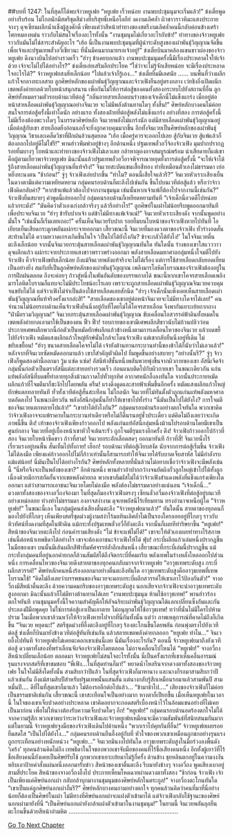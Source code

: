 ##บทที่ 1247: ในที่สุดก็ได้พบจ้าวหยูเฟย
“หยูเฟย เร็วหน่อย งานพบปะชุมนุมจะเริ่มแล้ว!”
ข่งเตี๋ยพูดอย่างรีบร้อน
ไม่ไกลนักมีสตรีชุดสีม่วงที่บริสุทธิ์เหนือโลกีย์ งดงามเลิศล้ำ ผิวขาวราวหิมะแสงประกายจางๆ ดุจเซียนผลึกน้ำแข็งผู้สูงศักดิ์
เพียงแต่ว่าสีหน้าท่าทางของสตรีงามเลิศล้ำคนนี้กลับค่อนข้างเศร้าโศกหมองหม่น ราวกับไม่สนใจเรื่องอะไรทั้งนั้น
“งานชุมนุมไม่เกี่ยวอะไรกับข้า!”
ท่าทางของจ้าวหยูเฟยราวกับมันไม่ใช่สาระสำคัญอะไร
“เฮ้อ นี่เป็นงานพบปะชุมนุมที่ผู้นำระดับสูงของเผ่าพันธุ์วิญญาณจัดขึ้นเพื่อเจ้าและปฐมเทพลั่วอวี่เชียวนะ ที่นั่นมีคนมากมายรอเจ้าอยู่!”
ข่งเตี๋ยบินมาคล้องแขนขาวผ่องของจ้าวหยูเฟย ดึงนางบินไปอย่างรวดเร็ว
“ฮ่าๆ ข้าเคยบอกแล้ว งานพบปะชุมนุมครั้งนี้มีเรื่องประหลาดใจให้เจ้าด้วย เจ้าจะไม่ไปได้อย่างไร?”
ข่งเตี๋ยเอ่ยเสริมอีกประโยค
“ใช่ว่าจะไม่รู้จักเสียหน่อย จะมีเรื่องประหลาดใจอะไรได้?”
จ้าวหยูเฟยสงสัยเล็กน้อย
“ไปแล้วเจ้าก็รู้เอง…”
ข่งเตี๋ยยิ้มมีเลศนัย
……
บนพื้นที่ว่างผลึกแก้วใจกลางทะเลสาบ ลูกศิษย์หลักของเผ่าพันธุ์วิญญาณและจ้าวเฟิงยืนอยู่ตรงกลาง
เว่ยชิงอิ๋งเปิดผนึกเขตพลังค่ายกลด้วยใบหน้าสนุกสนาน เพื่อกันไม่ให้การต่อสู้ของคนทั้งสองกระทบไปยังสถานที่อื่น
ลูกศิษย์ทั้งหมดรวมตัวรอบด้านเวทีต่อสู้
“กลิ่นอายสายเลือดบนร่างของเจ้าเด็กนี่ไม่แข็งแกร่ง เมื่ออยู่ต่อหน้าสายเลือดเผ่าพันธุ์วิญญาณอย่างจินเวย จะไม่มีพลังต้านทานใดๆ ทั้งสิ้น!”
ศิษย์หลักบางคนไม่ค่อยสนใจการต่อสู้ครั้งนี้เท่าใดนัก
อย่างแรก ทั้งสองฝ่ายที่ต่อสู้พลังไม่แข็งแกร่ง
อย่างที่สอง การต่อสู้ครั้งนี้ไม่มีเรื่องต้องพะวงใดๆ
ในบรรดาศิษย์หลัก จินเวยพลังไม่แกร่งนัก แต่มีสายเลือดเผ่าพันธุ์วิญญาณอยู่ เมื่อต่อสู้กับเขา สายเลือดยิ่งอ่อนแอก็จะยิ่งถูกควบคุมมากขึ้น
อีกทั้งจินเวยเป็นศิษย์หลักของเผ่าพันธุ์วิญญาณ วิชาและเคล็ดวิชาที่ฝึกฝนล้วนสุดยอด
“เฮ้อ เมื่อครู่ควรจะออกไปเลย สู้กับจินเวย สู้แพ้แล้วก็ต้องออกไปอยู่ดีไม่ใช่รึ!”
พานฮ่าวพึมพำอยู่ข้างๆ
อีกด้านหนึ่ง ปฐมเทพลั่วอวี่จ้องจ้าวเฟิง มุมปากปรากฏรอยยิ้มบางๆ
ใบหน้าและท่าทางของจ้าวเฟิงไม่เลวเลย กล้าหาญองอาจสมบูรณ์พร้อม น่าเสียดายก็แต่เขาคือผู้ตามเกี้ยวพาจ้าวหยูเฟย มิฉะนั้นแล้วปฐมเทพลั่วอวี่อาจพิจารณาหยุดยั้งการต่อสู้ครั้งนี้
“จะให้เจ้าได้รู้ถึงสายเลือดเผ่าพันธุ์วิญญาณที่แท้จริง!”
จินเวยสะบัดแขนเสื้อสีทอง ทำทีเหมือนตัวเองไม่ธรรมดา เย่อหยิ่งทะนงตน
“ช้าก่อน!”
จู่ๆ จ้าวเฟิงเอ่ยปากขึ้น
“ทำไม? ตอนนี้เสียใจแล้วรึ?”
จินเวยหัวเราะเสียงเย็น ในดวงตามีแต่ความเหยียดหยาม
กลุ่มคนรอบด้านก็ตะลึงไปเช่นกัน ขึ้นไปบนเวทีต่อสู้แล้ว หรือว่าจ้าวเฟิงคิดกลับคำ?
“หากข้าแพ้แล้วต้องไปจากงานชุมนุม เช่นนั้นหากเจ้าแพ้ก็ต้องไปจากงานนี้เช่นกัน?”
จ้าวเฟิงยิ้มสบายๆ
คำพูดนี้เอ่ยออกไป กลุ่มคนรอบด้านก็เหยียดหยามทันที
“เจ้าเด็กนี่อวดดีไปหน่อยแล้วกระมัง!”
“มันคิดว่าตัวเองเก่งกล้าจริงๆ แล้วรึอย่างไร!”
ลูกศิษย์ในเผ่าไม่น้อยรีบพูดออกมาทันทีเพื่อประจบจินเวย
“ฮ่าๆ ข้ารับปากเจ้า แต่ข้าไม่มีทางแพ้เจ้าแน่!”
จินเวยหัวเราะเสียงดัง จากนั้นพูดอย่างมั่นใจ
“เช่นนั้นก็เริ่มเลยเถอะ!”
ครั้นเห็นจินเวยรับปาก รอยยิ้มบนใบหน้าของจ้าวเฟิงหายไปทันที ไอเยียบเย็นเสียดกระดูกพลันแผ่กระจายออกมา
เสี้ยวขณะนี้ จินเวยที่มองดวงตาของจ้าวเฟิง ทั่วร่างอดสั่นสะท้านไม่ได้ ความหวาดเกรงเกิดขึ้นในใจ
‘เป็นไปได้ยังไงกัน? ข้าจะกลัวได้ยังไง!’
ในใจจินเวยตื่นตะลึงเล็กน้อย
จากนั้นจินเวยกระตุ้นสายเลือดเผ่าพันธุ์วิญญาณทันใด
ทันใดนั้น ร่างของเขาใสแวววาวดุจผลึกแก้ว แผ่กระจายประกายแสงขาวพราวพร่างออกมา พลังสายเลือดมหาศาลกลุ่มหนึ่งโจมตีไปยังจ้าวเฟิง
คิ้วจ้าวเฟิงขยับเล็กน้อย
ถึงแม้จินเวยพลังแท้จริงจะไม่ได้เรื่อง แต่การใช้สายเลือดกลับยอดเยี่ยมเป็นอย่างยิ่ง สมกับที่เป็นลูกศิษย์หลักของเผ่าพันธุ์วิญญาณ
เพลิงมารโลหิตโบราณของจ้าวเฟิงต้องอยู่ในการฝึกฝนตลอด ถึงจะค่อยๆ ก้าวสู่หนึ่งในพันอันดับของบรรพกาลได้
ขณะนี้หากเขาโคจรสายเลือดเพลิงมารโลหิตโบราณก็แทบจะไม่มีประโยชน์อะไรเลย เพราะจะถูกสายเลือดเผ่าพันธุ์วิญญาณจินเวยควบคุมจนขยับไม่ได้
แต่จ้าวเฟิงไม่จำเป็นต้องใช้สายเลือดเลยสักนิด
"ฮ่าๆ เจ้าเด็กนั่นเพิ่งเคยเห็นสายเลือดเผ่าพันธุ์วิญญาณที่แท้จริงครั้งแรกล่ะสิ!"
"สายเลือดของเขาอยู่ต่อหน้าจินเวยจะไม่มีทางโคจรได้เลย!"
คนจำนวนไม่น้อยรอบด้านเห็นจ้าวเฟิงยืนนิ่งอยู่กับที่โดยไม่ได้โคจรสายเลือด จึงพากันเยาะเย้ยถากถาง
“ฝ่ามือรวมวิญญาณ!”
จินเวยกระตุ้นสายเลือดเผ่าพันธุ์วิญญาณ ขับเคลื่อนไอสวรรค์ฟ้าดินทั้งหมดในเขตพลังค่ายกลเอามาใช้เป็นของตน
ฟิ้ว ฟิ้ว!
รอบกายของเขามีเศษผลึกสีขาวนับไม่ถ้วนปลิวว่อน ประกายเศษผลึกพวกนี้ก่อตัวเป็นหมัดยักษ์ผลึกแก้วข้างหนึ่งตามการเคลื่อนไหวของจินเวย แล้วบดขยี้ไปยังจ้าวเฟิง
หมัดแสงผลึกแก้วใหญ่ยักษ์นั่นใกล้จะโดนจ้าวเฟิง แต่เขากลับยืนนิ่งอยู่ที่เดิม ไม่ขยับเขยื้อน!
“ฮ่าๆ ขนาดสายเลือดโคจรไม่ได้ เจ้ายังต้านทานกระบวนท่านี้ของข้าได้ก็นับว่าไม่เลวแล้ว!”
หลังจากที่จินเวยซัดหมัดออกมาแล้ว เขาก็สำคัญตัวผิดไป ยิ้มพูดขึ้นอย่างสบายๆ
“อย่างนั้นรึ?”
จู่ๆ จ้าวเฟิงก็พูดสองคำนี้ออกมา
วู้ม แซ่ด แซ่ด!
อัสนีห้าสีชั้นหนึ่งพลันพวยพุ่งขึ้นจากผิวกายของเขา อัสนีเจิดจ้ากลุ่มนั้นก่อตัวเป็นตราอัสนีแต่ละสายอย่างรวดเร็ว ก่อนแนบติดไปกับผิวกายเขา
ในขณะเดียวกัน แก่นแท้พลังอัสนีที่บดขยี้ทำลายทุกสิ่งม้วนกวาดไปทั่วทุกทิศ
อากาศหนักอึ้งลงทันใด จากนั้นประกายหมัดผลึกแก้วที่โจมตีมาก็ชะงักไปโดยพลัน
ครืน!
แรงดึงดูดและสายฟ้าเพิ่มขึ้นอีกครั้ง หมัดแสงผลึกแก้วใหญ่ยักษ์แตกทลายทันที ทั่วทั้งเวทีต่อสู้สั่นสะเทือน
ไม่ไกลนัก จินเวยที่ไม่ทันตั้งตัวถูกแก่นแท้พลังมหาศาลบดอัดลงไป
ในขณะเดียวกัน พลังอัสนีกลุ่มนั้นก็ทำให้เขาชาไปทั้งร่าง
“นี่มันเป็นไปได้ยังไง? การโจมตีของจินเวยแตกทลายไปแล้ว!”
“เขาทำได้ยังไงกัน?”
กลุ่มคนรอบด้านร้องอย่างตกใจทันใด
พวกเขาคิดว่าจ้าวเฟิงอาจจะแพ้ราคาบในกระบวนท่าเดียวหรือไม่ก็ดิ้นรนอยู่ชั่วประเดี๋ยว แต่คิดไม่ถึงเลยว่าจะเกิดภาพนี้ขึ้น
ตึง!
เท้าของจ้าวเฟิงเพียงก้าวออกไป พลังแก่นแท้อัสนีกลุ่มหนึ่งม้วนไปรอบด้านโดยมีเขาเป็นศูนย์กลาง
จินเวยที่อยู่เบื้องหน้าเขาหัวใจเต้นระรัว ถูกโจมตีรุนแรงอีกครั้ง
ตึง!
จ้าวเฟิงก้าวออกไปก้าวที่สอง จินเวยใบหน้าซีดขาว
ก้าวที่สาม!
จินเวยกระอักเลือดสดๆ ออกมาทันที
ก้าวที่สี่!
จินเวยนั่งไร้เรี่ยวแรงอยู่บนพื้น สั่นเทิ้มไปทั้งกาย!
เฮือก!
รอบด้านเวทีต่อสู้เงียบสงัด
นับจากการต่อสู้เริ่มขึ้น จ้าวเฟิงไม่ได้ลงมือ เพียงแค่ก้าวออกไปไม่กี่ก้าวเท่านั้นก็สามารถทำให้จินเวยได้รับบาดเจ็บสาหัส ไม่มีกำลังรบแม้แต่น้อย!
นี่มันเป็นไปได้อย่างไรกัน?
ศิษย์หลักทั้งหลายที่นั่นล้วนไม่อยากเชื่อว่าจ้าวเฟิงจะมีพลังเช่นนี้
“นี่หรือจึงจะเป็นพลังของเขา?”
อีกด้านหนึ่ง พานฮ่าวอ้าปากกว้างจนยัดผิงกั๋วลูกใหญ่เข้าไปได้ทั้งลูก
เนื่องด้วยมีการสกัดกั้นจากเขตพลังค่ายกล พวกเขาสัมผัสไม่ได้ว่าจ้าวเฟิงสำแดงพลังที่แข็งแกร่งเพียงใดออกมา
แต่ว่าสามารถเอาชนะจินเวยโดยไม่ลงมือ พลังต้องไม่ธรรมดาอย่างแน่นอน
“เจ้าเด็กนี่…”
ดวงตาทั้งสองของจางอวี่ถงจ้องมา ในที่สุดก็มองจ้าวเฟิงตรงๆ
เซียนลั่วอวี่มองจ้าวเฟิงที่ต่อสู้อยู่บนเวทีอย่างเหม่อลอย ท่วงท่าไม่ธรรมดา องอาจสง่างาม ดุจเทพอัสนีไร้เทียมทาน ทรงอำนาจเหนือผู้ใด
“จ้าวหยูเฟย!”
ในขณะนี้เอง ในกลุ่มผู้คนส่งเสียงตื่นตะลึง
“จ้าวหยูเฟยมาแล้ว!”
ทันใดนั้น สายตาของทุกคนก็มองไปยังที่ไกลๆ
เห็นเพียงสตรีชุดม่วงผู้งามสง่าไร้มลทินเลิศล้ำไม่เป็นรองใครลอยอยู่ที่ไกลๆ ราวกับทิวทัศน์ที่งดงามที่สุดในฟ้าดิน
แม้กระทั่งปฐมเทพลั่วอวี่ก็ยังตะลึง จากนั้นก็เผยทีท่าริษยาขึ้น
“หยูเฟย!”
สีหน้าของจินเวยตะลึงไป ก่อนคำรามเสียงดัง “ไม่ ข้าจะแพ้ไม่ได้!”
เขาจะให้ตัวเองเผยท่าทางไร้สภาพเช่นนี้ต่อหน้าเทพธิดาได้อย่างไร เขาจะต้องเอาชนะจ้าวเฟิงให้ได้
ฟุ่บ!
กระบี่ผลึกแก้วเล่มหนึ่งปรากฏขึ้นในมือของเขา บนนั้นมีเส้นผลึกสีฟ้าที่มหัศจรรย์ล้ำลึกเส้นหนึ่ง
เสี้ยวขณะที่กระบี่เล่มนี้ปรากฏขึ้น แม้กระทั่งกลุ่มคนที่อยู่นอกค่ายกลก็ล้วนสัมผัสได้ถึงจิตกระบี่ที่คมกริบ พลังเทพในร่างหลั่งไหลออกไปส่วนหนึ่ง
การเคลื่อนไหวของจินเวยดึงสายตาของทุกคนกลับมาจากจ้าวหยูเฟย
“อาวุธเทพระดับสูง กระบี่ผลึกสวรรค์!”
ศิษย์หลักคนหนึ่งร้องออกมาอย่างตื่นตะลึงทันใด
อาวุธเทพระดับสูงคืออาวุธเทพที่เทพโบราณใช้!
“คิดไม่ถึงเลยว่าบรรพชนของจินเวยจะมอบกระบี่ผลึกสวรรค์ให้เขาเอาไว้ป้องกันตัว!”
จางอวี่ถงมีสีหน้าตื่นตะลึง
ด้วยความคมกริบของอาวุธเทพระดับสูง นอกเสียจากจ้าวเฟิงจะนำอาวุธเทพระดับสูงออกมา มิฉะนั้นแล้วก็ไม่มีทางต้านทานได้เลย
“งานพบปะชุมนุม ห้ามใช้อาวุธเทพ!”
พานฮ่าวร้องตกใจทันที
งานชุมนุมครั้งนี้ใจความสำคัญคือให้อัจฉริยะเผ่าพันธุ์วิญญาณได้แลกเปลี่ยนซึ่งกันและกัน ประลองฝีมือพูดคุย ไม่ใช่การต่อสู้เอาเป็นเอาตาย ไม่อนุญาตให้ใช้อาวุธเทพ!
ทว่าที่นั่นไม่มีใครไปห้ามปราม ในเมื่อพวกเขาล้วนหวังให้จ้าวเฟิงหายไปจากที่นี่กันทั้งนั้น
แต่ว่า ภาพเหตุการณ์ที่คาดไม่ถึงก็เกิดขึ้น
“จินเวย หยุดนะ!”
สตรีชุดม่วงที่อึ้งตะลึงอยู่ที่ไกลๆ ร้องตะโกนขึ้นโดยพลัน ก่อนพุ่งตรงไปยังเวทีต่อสู้
ข่งเตี๋ยก็บินมายังข้างเวทีต่อสู้ทันทีเช่นกัน แล้วสลายเขตพลังค่ายกลออก
“หยูเฟย ทำไม…”
จินเวยอึ้งไปทันที จ้าวหยูเฟยไม่เคยตะคอกเขาเช่นนี้เลย นี่มันเรื่องอะไรกัน?
ตอนนี้ จ้าวหยูเฟยมาถึงยังเวทีต่อสู้ ดวงตาทั้งสองที่พร่าเลือนจับจ้องจ้าวเฟิงโดยตลอด ไม่อาจเคลื่อนไปไหนได้
“หยูเฟย!”
จางอวี่ถงสีหน้าเปลี่ยนเล็กน้อย
ตลอดมา จ้าวหยูเฟยไม่สนใจอะไรทั้งนั้น
นี่เป็นครั้งแรกที่เขาเห็นคลื่นอารมณ์รุนแรงจากสตรีที่เขาชมชอบ
“พี่เฟิง…ในที่สุดท่านก็มา!”
หยาดน้ำไหลรินจากดวงตาทั้งสองของจ้าวหยูเฟย ในใจไม่มีสิ่งใดทั้งนั้น
สามสิบกว่าปีแล้ว ในที่สุดจ้าวเฟิงก็มาหานาง และนางก็รอมาสามสิบกว่าปีแล้วเช่นกัน
ถึงแม้สามสิบปีสำหรับปฐมเทพนั้นแสนสั้น แต่นางกลับรู้สึกเหมือนรอมาแล้วสามพันปี สามหมื่นปี….
ดีที่ในที่สุดเขาก็มาแล้ว ไม่ต้องรออีกต่อไปแล้ว…
“ข้ามาช้าไป….”
เสียงของจ้าวเฟิงก็ไม่ค่อยเป็นธรรมชาติเช่นกัน
เสี้ยวขณะนี้ เขาสะเทือนใจเป็นอย่างมาก หางตาก็เปียกชื้น
เมื่อเห็นหยูเฟยในเวลานี้ ในใจของเขาเจ็บปวดอย่างประหลาด เขาคิดอยากจะกอดสตรีเบื้องหน้าไว้ในอ้อมแขนอย่างที่ไม่เคยเป็นมาก่อน เพื่อไม่ให้นางต้องรับความเจ็บปวดใดๆ อีก!
“หยูเฟย!”
กลุ่มคนรอบด้านอดร้องตกใจไม่ได้
จากความรู้สึก พวกเขาพบว่าระหว่างจ้าวเฟิงและจ้าวหยูเฟยเหมือนจะมีความสัมพันธ์ที่สนิทสนมกันมาก
แต่ในยามนี้ จ้าวหยูเฟยจูงมือของจ้าวเฟิงเดินไปด้านหนึ่ง
“พวกเราไปคุยกันที่อื่น!”
จ้าวหยูเฟยเผยรอยยิ้มสดใส
“เป็นไปได้ยังไง…”
กลุ่มคนรอบด้านยืนอึ้งอยู่กับที่ หัวใจของพวกเขาเหมือนถูกชกอย่างรุนแรง ถูกกระเทือนอย่างหนักหน่วง
“หยูเฟย…”
จินเวยมึนงงไปทันใด อาวุธเทพระดับสูงในมือร่วงลงพื้นดัง ‘เคร้ง’
ทุกคนล้วนคิดไม่ถึง เทพธิดาในใจของพวกเขาจับมือของคนที่ไร้ชื่อเสียงคนหนึ่ง
อีกทั้งผู้เยาว์ที่ไร้ชื่อเสียงคนนี้ยังเคยเป็นศิษย์รับใช้ ถูกพวกเขาเยาะเย้ยมาไม่รู้กี่ครั้ง
ด้านข้าง ชุยหลินตกอยู่ในความงงงัน หยิบเอาป้ายคำสั่งแผ่นหนึ่งออกมารับข่าว
สีหน้าของเขาตื่นตะลึง รีบมายังข้างๆ จางอวี่ถง พูดเสียงเบาอยู่สามสี่ประโยค
สีหน้าของจางอวี่ถงอึ้งไป ประกายเหี้ยมโหดฉายผ่านดวงตาทั้งสอง
“ช้าก่อน จ้าวเฟิง เจ้าเป็นเพียงแค่ศิษย์นอกเผ่า กลับกล้าบุกมางานชุมนุมของศิษย์หลักในตระกูล!”
จางอวี่ถงตะโกนทันใด
“เขาเป็นแค่ลูกศิษย์นอกเผ่างั้นรึ?”
ศิษย์หลักบางคนถามอย่างตกใจ
ทุกคนล้วนคิดว่าคนที่มาที่นี่อย่างน้อยก็ต้องเป็นศิษย์ในเผ่า ไม่มีทางที่ศิษย์นอกเผ่าจะแฝงตัวเข้ามาได้
แต่จ้าวเฟิงกลับใช้ฐานะของศิษย์นอกเผ่ามายังที่นี่
“เป็นศิษย์นอกเผ่ายังกล้าแฝงตัวเข้ามาในงานชุมนุม!”
ในยามนี้ จินเวยพลันลุกยืน ตะโกนขึ้นด้วยสีหน้าอำมหิต
………………………………………………………


[Go To Next Chapter]( ./104.md)